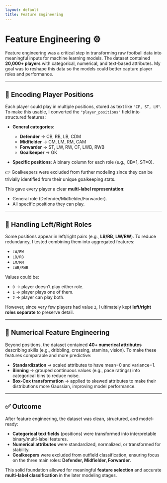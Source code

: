 ```yaml
---
layout: default
title: Feature Engineering
---
```


# Feature Engineering ⚙️

Feature engineering was a critical step in transforming raw football data into meaningful inputs for machine learning models. The dataset contained **20,000+ players** with categorical, numerical, and text-based attributes. My goal was to reshape this data so the models could better capture player roles and performance.

---

## 🔹 Encoding Player Positions
Each player could play in multiple positions, stored as text like `"CF, ST, LM"`. To make this usable, I converted the `"player_positions"` field into structured features:

- **General categories**:  
  - **Defender** → CB, RB, LB, CDM  
  - **Midfielder** → CM, LM, RM, CAM  
  - **Forwarder** → ST, LW, RW, CF, LWB, RWB  
  - **Goalkeeper** → GK  

- **Specific positions**: A binary column for each role (e.g., CB=1, ST=0).  

👉 Goalkeepers were excluded from further modeling since they can be trivially identified from their unique goalkeeping stats.

This gave every player a clear **multi-label representation**:  
- General role (Defender/Midfielder/Forwarder).  
- All specific positions they can play.  

---

## 🔹 Handling Left/Right Roles
Some positions appear in left/right pairs (e.g., **LB/RB**, **LW/RW**). To reduce redundancy, I tested combining them into aggregated features:

- `LW/RW`  
- `LB/RB`  
- `LM/RM`  
- `LWB/RWB`  

Values could be:  
- `0` → player doesn’t play either role.  
- `1` → player plays one of them.  
- `2` → player can play both.  

However, since very few players had value `2`, I ultimately kept **left/right roles separate** to preserve detail.

---

## 🔹 Numerical Feature Engineering
Beyond positions, the dataset contained **40+ numerical attributes** describing skills (e.g., dribbling, crossing, stamina, vision). To make these features comparable and more predictive:

- **Standardization** → scaled attributes to have mean=0 and variance=1.  
- **Binning** → grouped continuous values (e.g., pace ratings) into categorical bins to reduce noise.  
- **Box-Cox transformation** → applied to skewed attributes to make their distributions more Gaussian, improving model performance.  

---

## ✅ Outcome
After feature engineering, the dataset was clean, structured, and model-ready:  
- **Categorical text fields** (positions) were transformed into interpretable binary/multi-label features.  
- **Numerical attributes** were standardized, normalized, or transformed for stability.  
- **Goalkeepers** were excluded from outfield classification, ensuring focus on the three main roles: **Defender, Midfielder, Forwarder**.  

This solid foundation allowed for meaningful **feature selection** and accurate **multi-label classification** in the later modeling stages.
